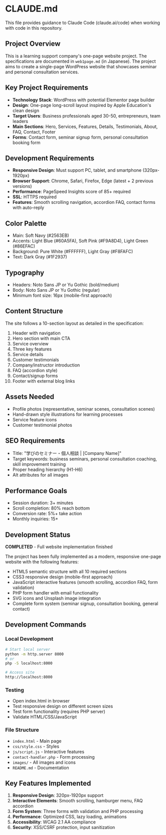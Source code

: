 # CLAUDE.md

This file provides guidance to Claude Code (claude.ai/code) when working with code in this repository.

## Project Overview

This is a learning support company's one-page website project. The specifications are documented in `web1page.md` (in Japanese). The project aims to create a single-page WordPress website that showcases seminar and personal consultation services.

## Key Project Requirements

- **Technology Stack**: WordPress with potential Elementor page builder
- **Design**: One-page long-scroll layout inspired by Apple Education's clean design
- **Target Users**: Business professionals aged 30-50, entrepreneurs, team leaders
- **Main Sections**: Hero, Services, Features, Details, Testimonials, About, FAQ, Contact, Footer
- **Forms**: Contact form, seminar signup form, personal consultation booking form

## Development Requirements

- **Responsive Design**: Must support PC, tablet, and smartphone (320px-1920px)
- **Browser Support**: Chrome, Safari, Firefox, Edge (latest + 2 previous versions)
- **Performance**: PageSpeed Insights score of 85+ required
- **SSL**: HTTPS required
- **Features**: Smooth scrolling navigation, accordion FAQ, contact forms with auto-reply

## Color Palette

- Main: Soft Navy (#2563EB)
- Accents: Light Blue (#60A5FA), Soft Pink (#F9A8D4), Light Green (#86EFAC)
- Background: Pure White (#FFFFFF), Light Gray (#F8FAFC)
- Text: Dark Gray (#1F2937)

## Typography

- Headers: Noto Sans JP or Yu Gothic (bold/medium)
- Body: Noto Sans JP or Yu Gothic (regular)
- Minimum font size: 16px (mobile-first approach)

## Content Structure

The site follows a 10-section layout as detailed in the specification:
1. Header with navigation
2. Hero section with main CTA
3. Service overview
4. Three key features
5. Service details
6. Customer testimonials
7. Company/instructor introduction
8. FAQ (accordion style)
9. Contact/signup forms
10. Footer with external blog links

## Assets Needed

- Profile photos (representative, seminar scenes, consultation scenes)
- Hand-drawn style illustrations for learning processes
- Service feature icons
- Customer testimonial photos

## SEO Requirements

- Title: "学びのセミナー・個人相談 | [Company Name]"
- Target keywords: business seminars, personal consultation coaching, skill improvement training
- Proper heading hierarchy (H1-H6)
- Alt attributes for all images

## Performance Goals

- Session duration: 3+ minutes
- Scroll completion: 80% reach bottom
- Conversion rate: 5%+ take action
- Monthly inquiries: 15+

## Development Status

**COMPLETED** - Full website implementation finished

The project has been fully implemented as a modern, responsive one-page website with the following features:
- HTML5 semantic structure with all 10 required sections
- CSS3 responsive design (mobile-first approach)
- JavaScript interactive features (smooth scrolling, accordion FAQ, form validation)
- PHP form handler with email functionality
- SVG icons and Unsplash image integration
- Complete form system (seminar signup, consultation booking, general contact)

## Development Commands

### Local Development
```bash
# Start local server
python -m http.server 8000
# or
php -S localhost:8000

# Access site
http://localhost:8000
```

### Testing
- Open index.html in browser
- Test responsive design on different screen sizes
- Test form functionality (requires PHP server)
- Validate HTML/CSS/JavaScript

### File Structure
- `index.html` - Main page
- `css/style.css` - Styles
- `js/script.js` - Interactive features
- `contact-handler.php` - Form processing
- `images/` - All images and icons
- `README.md` - Documentation

## Key Features Implemented

1. **Responsive Design**: 320px-1920px support
2. **Interactive Elements**: Smooth scrolling, hamburger menu, FAQ accordion
3. **Form System**: Three forms with validation and PHP processing
4. **Performance**: Optimized CSS, lazy loading, animations
5. **Accessibility**: WCAG 2.1 AA compliance
6. **Security**: XSS/CSRF protection, input sanitization